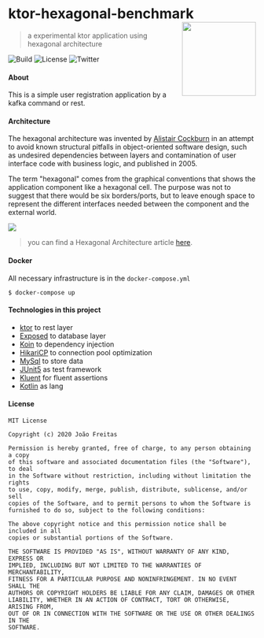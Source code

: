 # ktor-hexagonal-benchmark <img align="right" width="150" height="150" src="https://avatars1.githubusercontent.com/u/28214161?s=280&v=4">
> a experimental ktor application using hexagonal architecture

![Build](https://github.com/jgabrielfreitas/ktor-hexagonal-benchmark/workflows/Build/badge.svg?branch=master) ![License](https://img.shields.io/github/license/jgabrielfreitas/ktor-hexagonal-benchmark) ![Twitter](https://img.shields.io/twitter/url?style=social&url=https%3A%2F%2Ftwitter.com%2Fjgabrielfreitas) 


#### About
This is a simple user registration application by a kafka command or rest.

#### Architecture
The hexagonal architecture was invented by [Alistair Cockburn](https://en.wikipedia.org/wiki/Alistair_Cockburn) in an attempt to avoid known structural pitfalls in object-oriented software design, such as undesired dependencies between layers and contamination of user interface code with business logic, and published in 2005.

The term "hexagonal" comes from the graphical conventions that shows the application component like a hexagonal cell. The purpose was not to suggest that there would be six borders/ports, but to leave enough space to represent the different interfaces needed between the component and the external world.

![](https://miro.medium.com/max/1276/1*EJUMMag-_MvUP1GuDRJHEA.jpeg)

> you can find a Hexagonal Architecture article [here](https://jmgarridopaz.github.io/content/hexagonalarchitecture.html#tc1).

#### Docker
All necessary infrastructure is in the `docker-compose.yml`

``` shell
$ docker-compose up
```

#### Technologies in this project
- [ktor](https://ktor.io/) to rest layer
- [Exposed](https://github.com/JetBrains/Exposed) to database layer
- [Koin](https://insert-koin.io/) to dependency injection
- [HikariCP](https://github.com/brettwooldridge/HikariCP) to connection pool optimization
- [MySql](https://www.mysql.com/) to store data
- [JUnit5](https://junit.org/junit5/) as test framework
- [Kluent](https://junit.org/junit5/) for fluent assertions
- [Kotlin](https://kotlinlang.org/) as lang

#### License
```
MIT License

Copyright (c) 2020 João Freitas

Permission is hereby granted, free of charge, to any person obtaining a copy
of this software and associated documentation files (the "Software"), to deal
in the Software without restriction, including without limitation the rights
to use, copy, modify, merge, publish, distribute, sublicense, and/or sell
copies of the Software, and to permit persons to whom the Software is
furnished to do so, subject to the following conditions:

The above copyright notice and this permission notice shall be included in all
copies or substantial portions of the Software.

THE SOFTWARE IS PROVIDED "AS IS", WITHOUT WARRANTY OF ANY KIND, EXPRESS OR
IMPLIED, INCLUDING BUT NOT LIMITED TO THE WARRANTIES OF MERCHANTABILITY,
FITNESS FOR A PARTICULAR PURPOSE AND NONINFRINGEMENT. IN NO EVENT SHALL THE
AUTHORS OR COPYRIGHT HOLDERS BE LIABLE FOR ANY CLAIM, DAMAGES OR OTHER
LIABILITY, WHETHER IN AN ACTION OF CONTRACT, TORT OR OTHERWISE, ARISING FROM,
OUT OF OR IN CONNECTION WITH THE SOFTWARE OR THE USE OR OTHER DEALINGS IN THE
SOFTWARE.
```